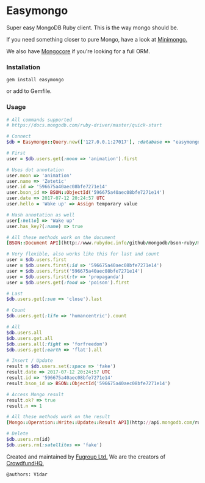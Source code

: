 # Easymongo
Super easy MongoDB Ruby client. This is the way mongo should be.

If you need something closer to pure Mongo, have a look at [Minimongo.](https://github.com/fugroup/minimongo)

We also have [Mongocore](https://github.com/fugroup/mongocore) if you're looking for a full ORM.

### Installation
```
gem install easymongo
```
or add to Gemfile.

### Usage
```ruby
# All commands supported
# https://docs.mongodb.com/ruby-driver/master/quick-start

# Connect
$db = Easymongo::Query.new(['127.0.0.1:27017'], :database => "easymongo_#{ENV['RACK_ENV']}")

# First
user = $db.users.get(:moon => 'animation').first

# Uses dot annotation
user.moon => 'animation'
user.name => 'Zetetic'
user.id => '596675a40aec08bfe7271e14'
user.bson_id => BSON::ObjectId('596675a40aec08bfe7271e14')
user.date => 2017-07-12 20:24:57 UTC
user.hello = 'Wake up' => Assign temporary value

# Hash annotation as well
user[:hello] => 'Wake up'
user.has_key?(:name) => true

# All these methods work on the document
[BSON::Document API](http://www.rubydoc.info/github/mongodb/bson-ruby/master/BSON/Document)

# Very flexible, also works like this for last and count
user = $db.users.first
user = $db.users.first(:id => '596675a40aec08bfe7271e14')
user = $db.users.first('596675a40aec08bfe7271e14')
user = $db.users.first(:tv => 'propaganda')
user = $db.users.get(:food => 'poison').first

# Last
$db.users.get(:sun => 'close').last

# Count
$db.users.get(:life => 'humancentric').count

# All
$db.users.all
$db.users.get.all
$db.users.all(:fight => 'forfreedom')
$db.users.get(:earth => 'flat').all

# Insert / Update
result = $db.users.set(:space => 'fake')
result.date => 2017-07-12 20:24:57 UTC
result.id => '596675a40aec08bfe7271e14'
result.bson_id => BSON::ObjectId('596675a40aec08bfe7271e14')

# Access Mongo result
result.ok? => true
result.n => 1

# All these methods work on the result
[Mongo::Operation::Write::Update::Result API](http://api.mongodb.com/ruby/current/Mongo/Operation/Write/Update/Result.html)

# Delete
$db.users.rm(id)
$db.users.rm(:satellites => 'fake')

```

Created and maintained by [Fugroup Ltd.](https://www.fugroup.net) We are the creators of [CrowdfundHQ.](https://crowdfundhq.com)

`@authors: Vidar`
